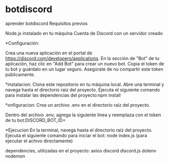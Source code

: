 # botdiscord
aprender botdiscord
Requisitos previos

Node.js instalado en tu máquina Cuenta de Discord con un servidor creado 

*Configuración:

Crea una nueva aplicación en el portal de https://discord.com/developers/applications. En la sección de "Bot" de tu aplicación, haz clic en "Add Bot" para crear un nuevo bot. Copia el token de tu bot y guárdalo en un lugar seguro. Asegúrate de no compartir este token públicamente.

*instalacion: Clona este repositorio en tu máquina local. Abre una terminal y navega hasta el directorio raíz del proyecto. Ejecuta el siguiente comando para instalar las dependencias del proyecto:npm install

*onfiguracion: Crea un archivo .env en el directorio raíz del proyecto.

Dentro del archivo .env, agrega la siguiente línea y reemplaza con el token de tu bot:DISCORD_BOT_ID=

*Ejecucion En la terminal, navega hasta el directorio raíz del proyecto. Ejecuta el siguiente comando para iniciar el bot: node index.js (para ejecutar el achivo directamente)

 dependencies, utilizadas en el proyecto:
    axios 
    discord
    discord.js
    dotenv 
    nodemon
